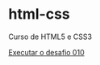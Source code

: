 # html-css
 Curso de HTML5 e CSS3

<a href="https://abreuhenrique.github.io/html-css/desafios/d010">Executar o desafio 010</a>
